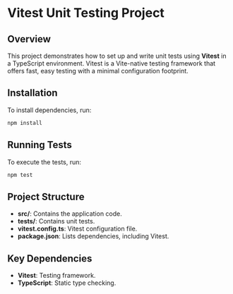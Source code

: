 # Vitest Unit Testing Project

## Overview
This project demonstrates how to set up and write unit tests using **Vitest** in a TypeScript environment. Vitest is a Vite-native testing framework that offers fast, easy testing with a minimal configuration footprint.

## Installation
To install dependencies, run:

```bash
npm install
```

## Running Tests
To execute the tests, run:

```bash
npm test
```

## Project Structure
- **src/**: Contains the application code.
- **tests/**: Contains unit tests.
- **vitest.config.ts**: Vitest configuration file.
- **package.json**: Lists dependencies, including Vitest.

## Key Dependencies
- **Vitest**: Testing framework.
- **TypeScript**: Static type checking.
